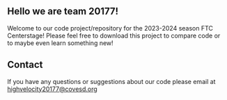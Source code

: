 ## Hello we are team 20177!

Welcome to our code project/repository for the 2023-2024 season FTC Centerstage!
Please feel free to download this project to compare code or to maybe even learn something new!

## Contact

If you have any questions or suggestions about our code please email at highvelocity20177@covesd.org
